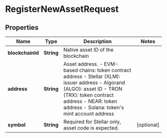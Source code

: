 

# RegisterNewAssetRequest


## Properties

| Name | Type | Description | Notes |
|------------ | ------------- | ------------- | -------------|
|**blockchainId** | **String** | Native asset ID of the blockchain |  |
|**address** | **String** | Asset address. - EVM-based chains: token contract address - Stellar (XLM): issuer address - Algorand (ALGO): asset ID - TRON (TRX): token contract address - NEAR: token address - Solana: token&#39;s mint account address  |  |
|**symbol** | **String** | Required for Stellar only, asset code is expected. |  [optional] |



